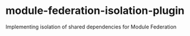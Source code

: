# module-federation-isolation-plugin
Implementing isolation of shared dependencies for Module Federation
